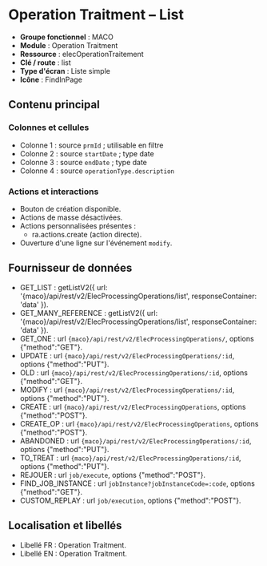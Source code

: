 # Operation Traitment – List

- **Groupe fonctionnel** : MACO
- **Module** : Operation Traitment
- **Ressource** : elecOperationTraitement
- **Clé / route** : list
- **Type d'écran** : Liste simple
- **Icône** : FindInPage

## Contenu principal
### Colonnes et cellules
- Colonne 1 : source `prmId` ; utilisable en filtre
- Colonne 2 : source `startDate` ; type date
- Colonne 3 : source `endDate` ; type date
- Colonne 4 : source `operationType.description`

### Actions et interactions
- Bouton de création disponible.
- Actions de masse désactivées.
- Actions personnalisées présentes :
  - ra.actions.create (action directe).
- Ouverture d'une ligne sur l'événement `modify`.

## Fournisseur de données
- GET_LIST : getListV2({
  url: '{maco}/api/rest/v2/ElecProcessingOperations/list',
  responseContainer: 'data'
}).
- GET_MANY_REFERENCE : getListV2({
  url: '{maco}/api/rest/v2/ElecProcessingOperations/list',
  responseContainer: 'data'
}).
- GET_ONE : url `{maco}/api/rest/v2/ElecProcessingOperations/`, options {"method":"GET"}.
- UPDATE : url `{maco}/api/rest/v2/ElecProcessingOperations/:id`, options {"method":"PUT"}.
- OLD : url `{maco}/api/rest/v2/ElecProcessingOperations/:id`, options {"method":"GET"}.
- MODIFY : url `{maco}/api/rest/v2/ElecProcessingOperations/:id`, options {"method":"PUT"}.
- CREATE : url `{maco}/api/rest/v2/ElecProcessingOperations`, options {"method":"POST"}.
- CREATE_OP : url `{maco}/api/rest/v2/ElecProcessingOperations`, options {"method":"POST"}.
- ABANDONED : url `{maco}/api/rest/v2/ElecProcessingOperations/:id`, options {"method":"PUT"}.
- TO_TREAT : url `{maco}/api/rest/v2/ElecProcessingOperations/:id`, options {"method":"PUT"}.
- REJOUER : url `job/execute`, options {"method":"POST"}.
- FIND_JOB_INSTANCE : url `jobInstance?jobInstanceCode=:code`, options {"method":"GET"}.
- CUSTOM_REPLAY : url `job/execution`, options {"method":"POST"}.

## Localisation et libellés
- Libellé FR : Operation Traitment.
- Libellé EN : Operation Traitment.